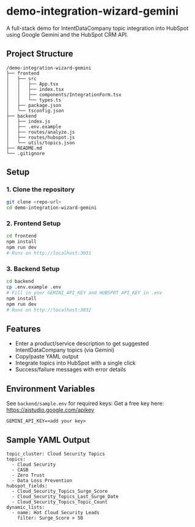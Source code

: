 # demo-integration-wizard-gemini

A full-stack demo for IntentDataCompany topic integration into HubSpot using Google Gemini and the HubSpot CRM API.

## Project Structure

```
/demo-integration-wizard-gemini
├── frontend
│   ├── src
│   │   ├── App.tsx
│   │   ├── index.tsx
│   │   ├── components/IntegrationForm.tsx
│   │   └── types.ts
│   ├── package.json
│   └── tsconfig.json
├── backend
│   ├── index.js
│   ├── .env.example
│   ├── routes/analyze.js
│   ├── routes/hubspot.js
│   └── utils/topics.json
├── README.md
└── .gitignore
```

## Setup

### 1. Clone the repository

```bash
git clone <repo-url>
cd demo-integration-wizard-gemini
```

### 2. Frontend Setup

```bash
cd frontend
npm install
npm run dev
# Runs on http://localhost:3031
```

### 3. Backend Setup

```bash
cd backend
cp .env.example .env
# Fill in your GEMINI_API_KEY and HUBSPOT_API_KEY in .env
npm install
npm run dev
# Runs on http://localhost:3032
```

## Features
- Enter a product/service description to get suggested IntentDataCompany topics (via Gemini)
- Copy/paste YAML output
- Integrate topics into HubSpot with a single click
- Success/failure messages with error details

## Environment Variables
See `backend/sample.env` for required keys:
Get a free key here: https://aistudio.google.com/apikey

```
GEMINI_API_KEY=<add your key>
```

## Sample YAML Output

```
topic_cluster: Cloud Security Topics
topics:
  - Cloud Security
  - CASB
  - Zero Trust
  - Data Loss Prevention
hubspot_fields:
  - Cloud_Security_Topics_Surge_Score
  - Cloud_Security_Topics_Last_Surge_Date
  - Cloud_Security_Topics_Topic_Count
dynamic_lists:
  - name: Hot Cloud Security Leads
    filter: Surge_Score > 50
``` 